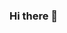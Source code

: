 ### Hi there 👋

<!--
**mibma/mibma** is a ✨ _special_ ✨ repository because its `README.md` (this file) appears on your GitHub profile.
:
sleeping
:
Here are some ideas to get you started:

- 🔭 I’m currently working on ...
- 🌱 I’m currently learning ...
- 👯 I’m looking to collaborate on ...
- 🤔 I’m looking for help with ...
- 💬 Ask me about ...
- 📫 How to reach me: ...
- 😄 Pronouns: ...
- ⚡ Fun fact: ...
-->
